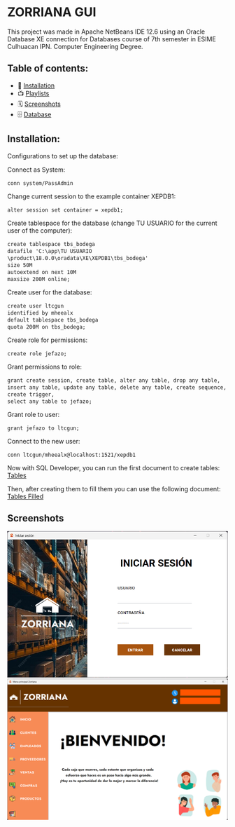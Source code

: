 
# ZORRIANA GUI

This project was made in Apache NetBeans IDE 12.6 using an Oracle Database XE connection for Databases course of 7th semester in ESIME Culhuacan IPN.
Computer Engineering Degree.

## Table of contents:

- 🚀 [Installation](#installation)
- 📺 [Playlists](#playlists)
- 🗓 [Screenshots](#screenshots)
- 🗄 [Database](#database)

## Installation:

Configurations to set up the database:

Connect as System:

```
conn system/PassAdmin
```
Change current session to the example container XEPDB1:
```
alter session set container = xepdb1;
```
Create tablespace for the database (change TU USUARIO for the current user of the computer):
```
create tablespace tbs_bodega
datafile 'C:\app\TU USUARIO \product\18.0.0\oradata\XE\XEPDB1\tbs_bodega'
size 50M
autoextend on next 10M
maxsize 200M online;
```
Create user for the database: 

```
create user ltcgun
identified by mheealx
default tablespace tbs_bodega
quota 200M on tbs_bodega;
```
Create role for permissions:
```
create role jefazo;
```
Grant permissions to role:
```
grant create session, create table, alter any table, drop any table,
insert any table, update any table, delete any table, create sequence, create trigger,
select any table to jefazo;
```
Grant role to user:
```
grant jefazo to ltcgun;
```

Connect to the new user:
```
conn ltcgun/mheealx@localhost:1521/xepdb1
```
Now with SQL Developer, you can run the first document to create tables: [Tables](.readme/tablas.txt)

Then, after creating them to fill them you can use the following document: [Tables Filled](.readme/llenadotablas.txt)






## Screenshots

![Login](https://github.com/g4x6n/zorriana/raw/master/.readme/login.png)
![Dashboard](https://github.com/g4x6n/zorriana/raw/master/.readme/dashboard.png)

